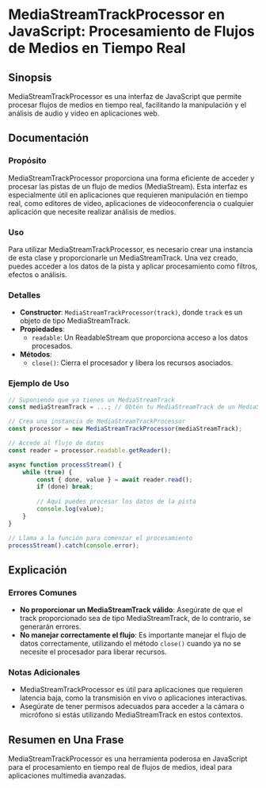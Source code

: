 <!--
Meta Description: # MediaStreamTrackProcessor en JavaScript: Procesamiento de Flujos de Medios en Tiempo Real ## Sinopsis MediaStreamTrackProcessor es una interfaz de J...
Meta Keywords: mediastreamtrackprocessor, mediastreamtrack, una, que, para
-->

# MediaStreamTrackProcessor en JavaScript: Procesamiento de Flujos de Medios en Tiempo Real

## Sinopsis
MediaStreamTrackProcessor es una interfaz de JavaScript que permite procesar flujos de medios en tiempo real, facilitando la manipulación y el análisis de audio y video en aplicaciones web.

## Documentación
### Propósito
MediaStreamTrackProcessor proporciona una forma eficiente de acceder y procesar las pistas de un flujo de medios (MediaStream). Esta interfaz es especialmente útil en aplicaciones que requieren manipulación en tiempo real, como editores de video, aplicaciones de videoconferencia o cualquier aplicación que necesite realizar análisis de medios.

### Uso
Para utilizar MediaStreamTrackProcessor, es necesario crear una instancia de esta clase y proporcionarle un MediaStreamTrack. Una vez creado, puedes acceder a los datos de la pista y aplicar procesamiento como filtros, efectos o análisis.

### Detalles
- **Constructor**: `MediaStreamTrackProcessor(track)`, donde `track` es un objeto de tipo MediaStreamTrack.
- **Propiedades**:
  - `readable`: Un ReadableStream que proporciona acceso a los datos procesados.
- **Métodos**: 
  - `close()`: Cierra el procesador y libera los recursos asociados.

### Ejemplo de Uso
```javascript
// Suponiendo que ya tienes un MediaStreamTrack
const mediaStreamTrack = ...; // Obtén tu MediaStreamTrack de un MediaStream

// Crea una instancia de MediaStreamTrackProcessor
const processor = new MediaStreamTrackProcessor(mediaStreamTrack);

// Accede al flujo de datos
const reader = processor.readable.getReader();

async function processStream() {
    while (true) {
        const { done, value } = await reader.read();
        if (done) break;
        
        // Aquí puedes procesar los datos de la pista
        console.log(value);
    }
}

// Llama a la función para comenzar el procesamiento
processStream().catch(console.error);
```

## Explicación
### Errores Comunes
- **No proporcionar un MediaStreamTrack válido**: Asegúrate de que el track proporcionado sea de tipo MediaStreamTrack, de lo contrario, se generarán errores.
- **No manejar correctamente el flujo**: Es importante manejar el flujo de datos correctamente, utilizando el método `close()` cuando ya no se necesite el procesador para liberar recursos.

### Notas Adicionales
- MediaStreamTrackProcessor es útil para aplicaciones que requieren latencia baja, como la transmisión en vivo o aplicaciones interactivas.
- Asegúrate de tener permisos adecuados para acceder a la cámara o micrófono si estás utilizando MediaStreamTrack en estos contextos.

## Resumen en Una Frase
MediaStreamTrackProcessor es una herramienta poderosa en JavaScript para el procesamiento en tiempo real de flujos de medios, ideal para aplicaciones multimedia avanzadas.